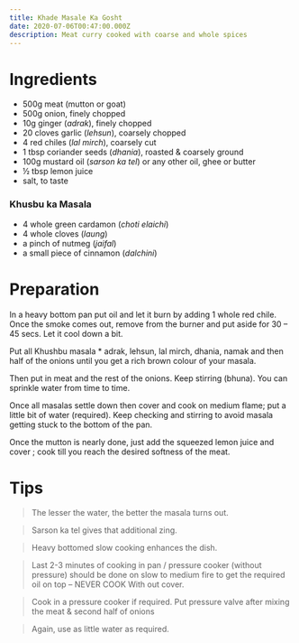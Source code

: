 ```yaml
---
title: Khade Masale Ka Gosht
date: 2020-07-06T00:47:00.000Z
description: Meat curry cooked with coarse and whole spices
---
```

# Ingredients 

* 500g meat (mutton or goat)
* 500g onion, finely chopped
* 10g ginger (_adrak_), finely chopped
* 20 cloves garlic (_lehsun_), coarsely chopped
* 4 red chiles (_lal mirch_), coarsely cut
* 1 tbsp coriander seeds (_dhania_), roasted & coarsely ground
* 100g mustard oil (_sarson ka tel_) or any other oil, ghee or butter
* ½ tbsp lemon juice
* salt, to taste

### Khusbu ka Masala

* 4 whole green cardamon (_choti elaichi_)
* 4 whole cloves (_laung_)
* a pinch of nutmeg (_jaifal_)
* a small piece of cinnamon (_dalchini_)

# Preparation
In a heavy bottom pan put oil and let it burn by adding 1 whole red chile. Once the smoke comes out, remove from the burner and put aside for 30 – 45 secs. Let it cool down a bit.

Put all Khushbu masala * adrak, lehsun, lal mirch, dhania, namak and then half of the onions until you get a rich brown colour of your masala.

Then put in meat and the rest of the onions. Keep stirring (bhuna). You can sprinkle water from time to time.

Once all masalas settle down then cover and cook on medium flame; put a little bit of water (required). Keep checking and stirring to avoid masala getting stuck to the bottom of the pan.

Once the mutton is nearly done, just add the squeezed lemon juice and cover ; cook till you reach the desired softness of the meat.

# Tips

> The lesser the water, the better the masala turns out.

> Sarson ka tel gives that additional zing.

> Heavy bottomed slow cooking enhances the dish.

> Last 2-3 minutes of cooking in pan / pressure cooker (without pressure) should be done on slow to medium fire to get the required oil on top – NEVER COOK With out cover.

> Cook in a pressure cooker if required. Put pressure valve after mixing the meat & second half of onions  

> Again, use as little water as required.
